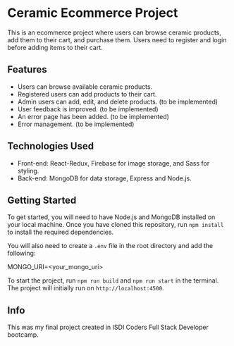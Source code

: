 # Ceramic Ecommerce Project

This is an ecommerce project where users can browse ceramic products, add them to their cart, and purchase them. Users need to register and login before adding items to their cart.

## Features

- Users can browse available ceramic products.
- Registered users can add products to their cart.
- Admin users can add, edit, and delete products. (to be implemented)
- User feedback is improved. (to be implemented)
- An error page has been added. (to be implemented)
- Error management. (to be implemented)

## Technologies Used

- Front-end: React-Redux, Firebase for image storage, and Sass for styling.
- Back-end: MongoDB for data storage, Express and Node.js.

## Getting Started

To get started, you will need to have Node.js and MongoDB installed on your local machine. Once you have cloned this repository, run `npm install` to install the required dependencies.

You will also need to create a `.env` file in the root directory and add the following:

MONGO_URI=<your_mongo_uri>

To start the project, run `npm run build` and `npm run start` in the terminal. The project will initially run on `http://localhost:4500`.

## Info

This was my final project created in ISDI Coders Full Stack Developer bootcamp. 
